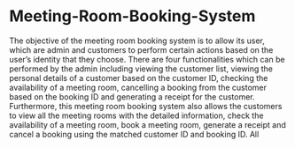 # Meeting-Room-Booking-System
The objective of the meeting room booking system is to allow its user, which are admin and customers to perform certain actions based on the user’s identity that they choose. There are four functionalities which can be performed by the admin including viewing the customer list, viewing the personal details of a customer based on the customer ID, checking the availability of a meeting room, cancelling a booking from the customer based on the booking ID and generating a receipt for the customer. Furthermore, this meeting room booking system also allows the customers to view all the meeting rooms with the detailed information, check the availability of a meeting room, book a meeting room, generate a receipt and cancel a booking using the matched customer ID and booking ID. All 
